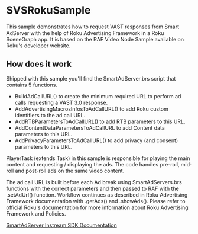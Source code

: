# SVSRokuSample

This sample demonstrates how to request VAST responses from Smart AdServer with the help of Roku Advertising Framework in a Roku SceneGraph app. 
It is based on the RAF Video Node Sample available on Roku's developer website.

## How does it work

Shipped with this sample you'll find the SmartAdServer.brs script that contains 5 functions. 
- BuildAdCallURL() to create the minimum required URL to perform ad calls requesting a VAST 3.0 response.
- AddAdvertisingMacrosInfosToAdCallURL() to add Roku custom identifiers to the ad call URL.
- AddRTBParametersToAdCallURL() to add RTB parameters to this URL.
- AddContentDataParametersToAdCallURL to add Content data parameters to this URL.
- AddPrivacyParametersToAdCallURL() to add privacy (and consent) parameters to this URL.

PlayerTask (extends Task) in this sample is responsible for playing the main content and requesting / displaying the ads. 
The code handles pre-roll, mid-roll and post-roll ads on the same video content.

The ad call URL is built before each Ad break using SmartAdServers.brs functions with the correct parameters and then passed to RAF with the .setAdUrl() function.
Workflow continues as described in Roku Advertising Framework documentation with .getAds() and .showAds(). Please refer to official Roku's documentation for more information about Roku Advertising Framework and Policies.

[SmartAdServer Instream SDK Documentation](http://documentation.smartadserver.com/instreamSDK/)

